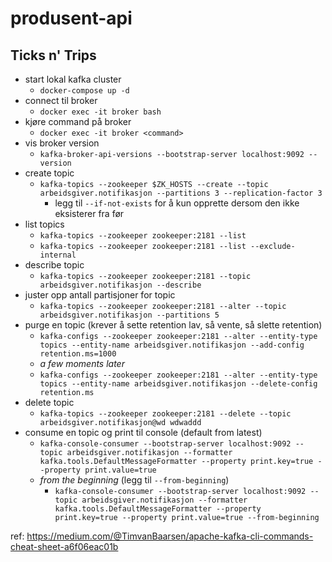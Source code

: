 # produsent-api

## Ticks n' Trips

* start lokal kafka cluster
  * `docker-compose up -d`
* connect til broker
  * `docker exec -it broker bash`
* kjøre command på broker
  * `docker exec -it broker <command>`
* vis broker version
  * `kafka-broker-api-versions --bootstrap-server localhost:9092 --version`
* create topic
  * `kafka-topics --zookeeper $ZK_HOSTS --create --topic arbeidsgiver.notifikasjon --partitions 3 --replication-factor 3`
    * legg til `--if-not-exists` for å kun opprette dersom den ikke eksisterer fra før
* list topics
  * `kafka-topics --zookeeper zookeeper:2181 --list` 
  * `kafka-topics --zookeeper zookeeper:2181 --list --exclude-internal`  
* describe topic
  * `kafka-topics --zookeeper zookeeper:2181 --topic arbeidsgiver.notifikasjon --describe`
* juster opp antall partisjoner for topic
  * `kafka-topics --zookeeper zookeeper:2181 --alter --topic arbeidsgiver.notifikasjon --partitions 5`
* purge en topic (krever å sette retention lav, så vente, så slette retention)
  * `kafka-configs --zookeeper zookeeper:2181 --alter --entity-type topics --entity-name arbeidsgiver.notifikasjon --add-config retention.ms=1000`
  * _a few moments later_
  * `kafka-configs --zookeeper zookeeper:2181 --alter --entity-type topics --entity-name arbeidsgiver.notifikasjon --delete-config retention.ms`
* delete topic
  * `kafka-topics --zookeeper zookeeper:2181 --delete --topic arbeidsgiver.notifikasjon@wd wdwaddd`
* consume en topic og print til console (default from latest)
  * `kafka-console-consumer --bootstrap-server localhost:9092 --topic arbeidsgiver.notifikasjon --formatter kafka.tools.DefaultMessageFormatter --property print.key=true --property print.value=true`
  * _from the beginning_ (legg til `--from-beginning`)
    * `kafka-console-consumer --bootstrap-server localhost:9092 --topic arbeidsgiver.notifikasjon --formatter kafka.tools.DefaultMessageFormatter --property print.key=true --property print.value=true --from-beginning`
 
ref:
https://medium.com/@TimvanBaarsen/apache-kafka-cli-commands-cheat-sheet-a6f06eac01b